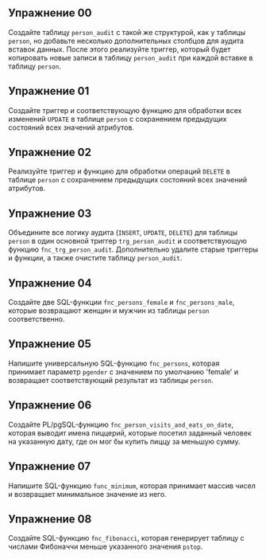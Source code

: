 ## Упражнение 00

Создайте таблицу `person_audit` с такой же структурой, как у таблицы `person`, но добавьте несколько дополнительных столбцов для аудита вставок данных. После этого реализуйте триггер, который будет копировать новые записи в таблицу `person_audit` при каждой вставке в таблицу `person`.

## Упражнение 01

Создайте триггер и соответствующую функцию для обработки всех изменений `UPDATE` в таблице `person` с сохранением предыдущих состояний всех значений атрибутов.

## Упражнение 02

Реализуйте триггер и функцию для обработки операций `DELETE` в таблице `person` с сохранением предыдущих состояний всех значений атрибутов.

## Упражнение 03

Объедините все логику аудита (`INSERT`, `UPDATE`, `DELETE`) для таблицы `person` в один основной триггер `trg_person_audit` и соответствующую функцию `fnc_trg_person_audit`. Дополнительно удалите старые триггеры и функции, а также очистите таблицу `person_audit`.

## Упражнение 04

Создайте две SQL-функции `fnc_persons_female` и `fnc_persons_male`, которые возвращают женщин и мужчин из таблицы `person` соответственно.

## Упражнение 05

Напишите универсальную SQL-функцию `fnc_persons`, которая принимает параметр `pgender` с значением по умолчанию 'female' и возвращает соответствующий результат из таблицы `person`.

## Упражнение 06

Создайте PL/pgSQL-функцию `fnc_person_visits_and_eats_on_date`, которая выводит имена пиццерий, которые посетил заданный человек на указанную дату, где он мог бы купить пиццу за меньшую сумму. 

## Упражнение 07

Напишите SQL-функцию `func_minimum`, которая принимает массив чисел и возвращает минимальное значение из него.

## Упражнение 08

Создайте SQL-функцию `fnc_fibonacci`, которая генерирует таблицу с числами Фибоначчи меньше указанного значения `pstop`.